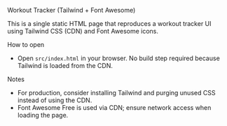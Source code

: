 Workout Tracker (Tailwind + Font Awesome)

This is a single static HTML page that reproduces a workout tracker UI using Tailwind CSS (CDN) and Font Awesome icons.

How to open

- Open `src/index.html` in your browser. No build step required because Tailwind is loaded from the CDN.

Notes

- For production, consider installing Tailwind and purging unused CSS instead of using the CDN.
- Font Awesome Free is used via CDN; ensure network access when loading the page.
